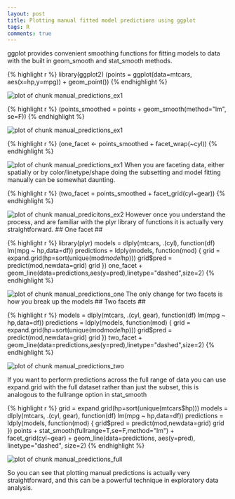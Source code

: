 ```yaml
---
layout: post
title: Plotting manual fitted model predictions using ggplot
tags: R
comments: true
---
```


ggplot provides convenient smoothing functions for fitting models to data with 
the built in geom_smooth and stat_smooth methods.

{% highlight r %}
library(ggplot2)
(points = ggplot(data=mtcars, aes(x=hp,y=mpg)) + geom_point())
{% endhighlight %}

<img src="{{ site.baseurl }}/figure/manual_predictions_ex1-1.png" title="plot of chunk manual_predictions_ex1" alt="plot of chunk manual_predictions_ex1"  />

{% highlight r %}
(points_smoothed = points + geom_smooth(method="lm", se=F))
{% endhighlight %}

<img src="{{ site.baseurl }}/figure/manual_predictions_ex1-2.png" title="plot of chunk manual_predictions_ex1" alt="plot of chunk manual_predictions_ex1"  />

{% highlight r %}
(one_facet <- points_smoothed + facet_wrap(~cyl))
{% endhighlight %}

<img src="{{ site.baseurl }}/figure/manual_predictions_ex1-3.png" title="plot of chunk manual_predictions_ex1" alt="plot of chunk manual_predictions_ex1"  />
When you are faceting data, either spatially or by color/linetype/shape doing the subsetting and model fitting manually can be somewhat daunting.

{% highlight r %}
(two_facet = points_smoothed + facet_grid(cyl~gear))
{% endhighlight %}

<img src="{{ site.baseurl }}/figure/manual_predicitons_ex2-1.png" title="plot of chunk manual_predicitons_ex2" alt="plot of chunk manual_predicitons_ex2"  />
However once you understand the process, and are familiar with the plyr library of 
functions it is actually very straightforward.
## One facet ##

{% highlight r %}
library(plyr)
models = dlply(mtcars, .(cyl), function(df) lm(mpg ~ hp,data=df))
predictions = ldply(models, function(mod) {
  grid = expand.grid(hp=sort(unique(mod$model$hp)))
  grid$pred = predict(mod,newdata=grid)
  grid
})
one_facet + geom_line(data=predictions,aes(y=pred),linetype="dashed",size=2)
{% endhighlight %}

<img src="{{ site.baseurl }}/figure/manual_predictions_one-1.png" title="plot of chunk manual_predictions_one" alt="plot of chunk manual_predictions_one"  />
The only change for two facets is how you break up the models
## Two facets ##

{% highlight r %}
models = dlply(mtcars, .(cyl, gear), function(df) lm(mpg ~ hp,data=df))
predictions = ldply(models, function(mod) {
  grid = expand.grid(hp=sort(unique(mod$model$hp)))
  grid$pred = predict(mod,newdata=grid)
  grid
})
two_facet + geom_line(data=predictions,aes(y=pred),linetype="dashed",size=2)
{% endhighlight %}

<img src="{{ site.baseurl }}/figure/manual_predictions_two-1.png" title="plot of chunk manual_predictions_two" alt="plot of chunk manual_predictions_two"  />

If you want to perform predictions across the full range of data you can use
expand.grid with the full dataset rather than just the subset, this is
analogous to the fullrange option in stat_smooth

{% highlight r %}
grid = expand.grid(hp=sort(unique(mtcars$hp)))
models = dlply(mtcars, .(cyl, gear), function(df) lm(mpg ~ hp,data=df))
predictions = ldply(models, function(mod) {
  grid$pred = predict(mod,newdata=grid)
  grid
})
points +
  stat_smooth(fullrange=T,se=F,method="lm") +
  facet_grid(cyl~gear) +
  geom_line(data=predictions, aes(y=pred), linetype="dashed", size=2)
{% endhighlight %}

<img src="{{ site.baseurl }}/figure/manual_predictions_full-1.png" title="plot of chunk manual_predictions_full" alt="plot of chunk manual_predictions_full"  />

So you can see that plotting manual predictions is actually very
straightforward, and this can be a powerful technique in exploratory data
analysis.
